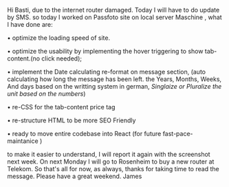 Hi Basti, due to the internet router damaged. Today I will have to do update by SMS. so today I worked on Passfoto site on local server Maschine , what I have done are: 


• optimize the loading speed of site.

• optimize the usability by implementing the hover triggering to show tab-content.(no click needed);

• implement the Date calculating re-format on message section, (auto calculating how long the message has been left. the Years, Months, Weeks, And days based on the writting system in german, *Singlaize or Pluralize the unit based on the numbers*)

• re-CSS for the tab-content price tag

• re-structure HTML to be more SEO Friendly

• ready to move entire codebase into React (for future fast-pace-maintanice )


to make it easier to understand, I will report it again with the screenshot next week. On next Monday I will go to Rosenheim to buy a new router at Telekom.
So that's all for now, as always, thanks for taking time to read the message. Please have a great weekend. James